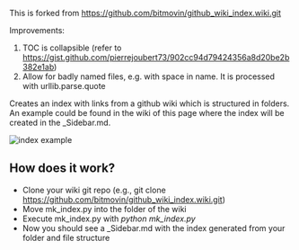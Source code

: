 This is forked from https://github.com/bitmovin/github_wiki_index.wiki.git

Improvements:
1. TOC is collapsible (refer to https://gist.github.com/pierrejoubert73/902cc94d79424356a8d20be2b382e1ab)
2. Allow for badly named files, e.g. with space in name. It is processed with urllib.parse.quote 

Creates an index with links from a github wiki which is structured in folders. An example could be found in the wiki of this page where the index will be created in the _Sidebar.md.

![index example](https://raw.githubusercontent.com/bitmovin/github_wiki_index/master/index.png "index example")

## How does it work?

- Clone your wiki git repo (e.g., git clone https://github.com/bitmovin/github_wiki_index.wiki.git)
- Move mk_index.py into the folder of the wiki
- Execute mk_index.py with _python mk_index.py_
- Now you should see a _Sidebar.md with the index generated from your folder and file structure
